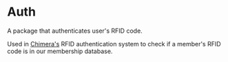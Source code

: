 # Auth

A package that authenticates user's RFID code.

Used in [Chimera's](http://chimeraarts.org) RFID authentication system to check if a member's RFID code is in our membership database.
